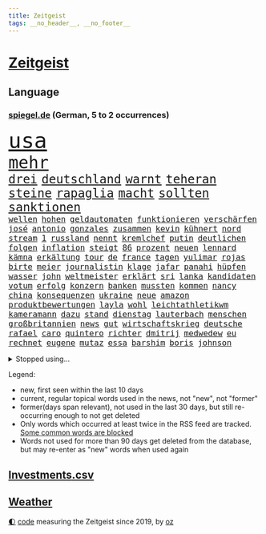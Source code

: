 ```yaml
---
title: Zeitgeist
tags: __no_header__, __no_footer__
---
```


# [Zeitgeist](https://oliz.io/zeitgeist/)

## Language

<h3><a href="https://www.spiegel.de" target="_blank">spiegel.de</a> (German, 5 to 2 occurrences)</h3>
<p style="font-family:monospace">
<span style="font-size:32pt"><a href="news_links.html#usa" class="current">usa</a></span>
<br>
<span style="font-size:25pt"><a href="news_links.html#mehr" class="current">mehr</a></span>
<br>
<span style="font-size:18pt"><a href="news_links.html#drei" class="current">drei</a></span>
<span style="font-size:18pt"><a href="news_links.html#deutschland" class="current">deutschland</a></span>
<span style="font-size:18pt"><a href="news_links.html#warnt" class="current">warnt</a></span>
<span style="font-size:18pt"><a href="news_links.html#teheran" class="current">teheran</a></span>
<span style="font-size:18pt"><a href="news_links.html#steine" class="current">steine</a></span>
<span style="font-size:18pt"><a href="news_links.html#rapaglia" class="new">rapaglia</a></span>
<span style="font-size:18pt"><a href="news_links.html#macht" class="current">macht</a></span>
<span style="font-size:18pt"><a href="news_links.html#sollten" class="current">sollten</a></span>
<span style="font-size:18pt"><a href="news_links.html#sanktionen" class="current">sanktionen</a></span>
<br>
<span style="font-size:12pt"><a href="news_links.html#wellen" class="current">wellen</a></span>
<span style="font-size:12pt"><a href="news_links.html#hohen" class="current">hohen</a></span>
<span style="font-size:12pt"><a href="news_links.html#geldautomaten" class="new">geldautomaten</a></span>
<span style="font-size:12pt"><a href="news_links.html#funktionieren" class="current">funktionieren</a></span>
<span style="font-size:12pt"><a href="news_links.html#verschärfen" class="current">verschärfen</a></span>
<span style="font-size:12pt"><a href="news_links.html#josé" class="current">josé</a></span>
<span style="font-size:12pt"><a href="news_links.html#antonio" class="current">antonio</a></span>
<span style="font-size:12pt"><a href="news_links.html#gonzales" class="new">gonzales</a></span>
<span style="font-size:12pt"><a href="news_links.html#zusammen" class="current">zusammen</a></span>
<span style="font-size:12pt"><a href="news_links.html#kevin" class="current">kevin</a></span>
<span style="font-size:12pt"><a href="news_links.html#kühnert" class="current">kühnert</a></span>
<span style="font-size:12pt"><a href="news_links.html#nord" class="current">nord</a></span>
<span style="font-size:12pt"><a href="news_links.html#stream" class="current">stream</a></span>
<span style="font-size:12pt"><a href="news_links.html#1" class="current">1</a></span>
<span style="font-size:12pt"><a href="news_links.html#russland" class="current">russland</a></span>
<span style="font-size:12pt"><a href="news_links.html#nennt" class="current">nennt</a></span>
<span style="font-size:12pt"><a href="news_links.html#kremlchef" class="current">kremlchef</a></span>
<span style="font-size:12pt"><a href="news_links.html#putin" class="current">putin</a></span>
<span style="font-size:12pt"><a href="news_links.html#deutlichen" class="current">deutlichen</a></span>
<span style="font-size:12pt"><a href="news_links.html#folgen" class="current">folgen</a></span>
<span style="font-size:12pt"><a href="news_links.html#inflation" class="current">inflation</a></span>
<span style="font-size:12pt"><a href="news_links.html#steigt" class="current">steigt</a></span>
<span style="font-size:12pt"><a href="news_links.html#86" class="current">86</a></span>
<span style="font-size:12pt"><a href="news_links.html#prozent" class="current">prozent</a></span>
<span style="font-size:12pt"><a href="news_links.html#neuen" class="current">neuen</a></span>
<span style="font-size:12pt"><a href="news_links.html#lennard" class="current">lennard</a></span>
<span style="font-size:12pt"><a href="news_links.html#kämna" class="current">kämna</a></span>
<span style="font-size:12pt"><a href="news_links.html#erkältung" class="current">erkältung</a></span>
<span style="font-size:12pt"><a href="news_links.html#tour" class="current">tour</a></span>
<span style="font-size:12pt"><a href="news_links.html#de" class="current">de</a></span>
<span style="font-size:12pt"><a href="news_links.html#france" class="current">france</a></span>
<span style="font-size:12pt"><a href="news_links.html#tagen" class="current">tagen</a></span>
<span style="font-size:12pt"><a href="news_links.html#yulimar" class="current">yulimar</a></span>
<span style="font-size:12pt"><a href="news_links.html#rojas" class="current">rojas</a></span>
<span style="font-size:12pt"><a href="news_links.html#birte" class="current">birte</a></span>
<span style="font-size:12pt"><a href="news_links.html#meier" class="current">meier</a></span>
<span style="font-size:12pt"><a href="news_links.html#journalistin" class="current">journalistin</a></span>
<span style="font-size:12pt"><a href="news_links.html#klage" class="current">klage</a></span>
<span style="font-size:12pt"><a href="news_links.html#jafar" class="new">jafar</a></span>
<span style="font-size:12pt"><a href="news_links.html#panahi" class="new">panahi</a></span>
<span style="font-size:12pt"><a href="news_links.html#hüpfen" class="current">hüpfen</a></span>
<span style="font-size:12pt"><a href="news_links.html#wasser" class="current">wasser</a></span>
<span style="font-size:12pt"><a href="news_links.html#john" class="current">john</a></span>
<span style="font-size:12pt"><a href="news_links.html#weltmeister" class="current">weltmeister</a></span>
<span style="font-size:12pt"><a href="news_links.html#erklärt" class="current">erklärt</a></span>
<span style="font-size:12pt"><a href="news_links.html#sri" class="current">sri</a></span>
<span style="font-size:12pt"><a href="news_links.html#lanka" class="current">lanka</a></span>
<span style="font-size:12pt"><a href="news_links.html#kandidaten" class="current">kandidaten</a></span>
<span style="font-size:12pt"><a href="news_links.html#votum" class="current">votum</a></span>
<span style="font-size:12pt"><a href="news_links.html#erfolg" class="current">erfolg</a></span>
<span style="font-size:12pt"><a href="news_links.html#konzern" class="current">konzern</a></span>
<span style="font-size:12pt"><a href="news_links.html#banken" class="current">banken</a></span>
<span style="font-size:12pt"><a href="news_links.html#mussten" class="current">mussten</a></span>
<span style="font-size:12pt"><a href="news_links.html#kommen" class="current">kommen</a></span>
<span style="font-size:12pt"><a href="news_links.html#nancy" class="current">nancy</a></span>
<span style="font-size:12pt"><a href="news_links.html#china" class="current">china</a></span>
<span style="font-size:12pt"><a href="news_links.html#konsequenzen" class="current">konsequenzen</a></span>
<span style="font-size:12pt"><a href="news_links.html#ukraine" class="current">ukraine</a></span>
<span style="font-size:12pt"><a href="news_links.html#neue" class="current">neue</a></span>
<span style="font-size:12pt"><a href="news_links.html#amazon" class="current">amazon</a></span>
<span style="font-size:12pt"><a href="news_links.html#produktbewertungen" class="new">produktbewertungen</a></span>
<span style="font-size:12pt"><a href="news_links.html#layla" class="current">layla</a></span>
<span style="font-size:12pt"><a href="news_links.html#wohl" class="current">wohl</a></span>
<span style="font-size:12pt"><a href="news_links.html#leichtathletikwm" class="current">leichtathletikwm</a></span>
<span style="font-size:12pt"><a href="news_links.html#kameramann" class="new">kameramann</a></span>
<span style="font-size:12pt"><a href="news_links.html#dazu" class="current">dazu</a></span>
<span style="font-size:12pt"><a href="news_links.html#stand" class="current">stand</a></span>
<span style="font-size:12pt"><a href="news_links.html#dienstag" class="current">dienstag</a></span>
<span style="font-size:12pt"><a href="news_links.html#lauterbach" class="current">lauterbach</a></span>
<span style="font-size:12pt"><a href="news_links.html#menschen" class="current">menschen</a></span>
<span style="font-size:12pt"><a href="news_links.html#großbritannien" class="current">großbritannien</a></span>
<span style="font-size:12pt"><a href="news_links.html#news" class="current">news</a></span>
<span style="font-size:12pt"><a href="news_links.html#gut" class="current">gut</a></span>
<span style="font-size:12pt"><a href="news_links.html#wirtschaftskrieg" class="current">wirtschaftskrieg</a></span>
<span style="font-size:12pt"><a href="news_links.html#deutsche" class="current">deutsche</a></span>
<span style="font-size:12pt"><a href="news_links.html#rafael" class="current">rafael</a></span>
<span style="font-size:12pt"><a href="news_links.html#caro" class="new">caro</a></span>
<span style="font-size:12pt"><a href="news_links.html#quintero" class="new">quintero</a></span>
<span style="font-size:12pt"><a href="news_links.html#richter" class="current">richter</a></span>
<span style="font-size:12pt"><a href="news_links.html#dmitrij" class="current">dmitrij</a></span>
<span style="font-size:12pt"><a href="news_links.html#medwedew" class="current">medwedew</a></span>
<span style="font-size:12pt"><a href="news_links.html#eu" class="current">eu</a></span>
<span style="font-size:12pt"><a href="news_links.html#rechnet" class="current">rechnet</a></span>
<span style="font-size:12pt"><a href="news_links.html#eugene" class="current">eugene</a></span>
<span style="font-size:12pt"><a href="news_links.html#mutaz" class="new">mutaz</a></span>
<span style="font-size:12pt"><a href="news_links.html#essa" class="new">essa</a></span>
<span style="font-size:12pt"><a href="news_links.html#barshim" class="new">barshim</a></span>
<span style="font-size:12pt"><a href="news_links.html#boris" class="current">boris</a></span>
<span style="font-size:12pt"><a href="news_links.html#johnson" class="current">johnson</a></span>
</p>
<details>
<summary>Stopped using...</summary>
<p class="former" style="font-size:12pt">
mag(636) geburtstag(635) tempo(635) zuschauer(635) anwalt(634) reformen(634) alexej(633) arbeiter(633) gemeinden(633) grenzen(633) monatelang(633) version(633) übergriffe(633) anerkennung(632) bayer(632) nawalny(632) unserer(632) ermitteln(631) kanzlerin(631) kapitän(631) unterschiede(631) also(630) ankündigung(630) awards(630) flick(630) hansi(630) mathias(630) pariser(630) radikal(630) sicherheitskräfte(630) spieltag(630) usamerikaner(630) verpassen(630) werder(630) bekannten(629) bemüht(629) bernd(629) brexit(629) co₂(629) islamistischen(629) katze(629) lisa(629) reform(629) richterin(629) schildert(629) schwangerschaft(629) stoppte(629) sächsischen(629) sängerin(629) unmöglich(629) vereinigten(629) verlust(629) coronaausbruch(628) demokraten(628) herzogin(628) machthaber(628) märchen(628) nachruf(628) rechtsextremismus(628) smartphone(628) ärgert(628) armin(627) ausgebrochen(627) berlins(627) blieben(627) breit(627) diskriminierung(627) grünheide(627) mancherorts(627) michelle(627) normal(627) rest(627) stellten(627) versteigert(627) bitcoin(626) coronakrise(626) coronalockdown(626) desaster(626) fahrzeuge(626) gehalten(626) heimlich(626) post(626) sprengstoff(626) stoßen(626) umwelt(626) angesteckt(625) befinden(625) bremer(625) gekündigt(625) größer(625) höheren(625) spekuliert(625) verlängern(625) besonderen(624) erholt(624) for(624) geholt(624) kryptowährung(624) premiere(624) aufnahme(623) coronabeschränkungen(623) einziehen(623) frust(623) philip(623) teilte(623) verriet(623) zverev(623) abschaffen(622) brasiliens(622) dürfe(622) engagement(622) gewinner(622) herrschen(622) mütter(622) spätestens(622) ungarns(622) bundestrainer(621) gast(621) hunderten(621) opfers(621) pünktlich(621) rassistischen(621) versuchte(621) wies(621) debatten(620) entscheidenden(620) erkrankung(620) plädiert(620) verdächtigt(620) untersuchen(619) abgebrochen(618) alice(618) fakten(618) fortgesetzt(618) freunde(618) mieten(618) sperrt(618) zuständige(618) gefangene(617) jahrhundert(617) wende(617) auftritte(616) negativen(616) nordkorea(616) schnitt(616) un(616) wochenüberblick(616) arabischen(615) lkwfahrer(615) porsche(615) schicken(615) sensation(615) solange(615) wirtschaftliche(615) aufstellen(614) einreise(614) dar(613) erfüllen(613) motor(613) republik(613) skeptisch(613) betont(612) gefälschte(612) haaland(612) tiefen(612) erschöpft(611) karin(611) roger(611) verwickelt(611) migration(610) eingeleitet(609) erfolgreichsten(609) familienberater(609) menschenrechtsverletzungen(609) münster(609) orten(609) aufgetaucht(608) green(608) iphone(608) cduchef(607) parallelen(607) schneider(607) unzufrieden(607) erwachsenen(606) empfehlung(605) auktion(604) erweist(604) konsum(604) trug(604) hackerangriff(603) justin(603) popstar(603) sprachen(603) halbe(602) sergio(602) stimmten(602) journalist(601) solchen(600) 2012(599) abstieg(598) sinkende(597) möglichkeiten(595) einblick(592) 91(591) finanzielle(589) flüchtete(587) mittelpunkt(587) ausgetragen(579) spacex(578) härtere(576) entführt(570) vorlegen(569) last(564) jessica(560) ausweg(559) aggressiv(557) politischer(555) schutzsuchende(554) variante(543) heimatland(534) lieferketten(529) singen(516) sondersitzung(514) unwahrscheinlich(510) 18jähriger(509) verleumdung(509) entzogen(496) kleinstadt(494) großstädten(492) kryptowährungen(492) zusammenbruch(489) bischof(487) fluggesellschaft(487) abbruch(477) strebt(474) konservative(471) zurückgekehrt(471) ausländischen(470) rum(469) strecken(469) erschoss(463) drohschreiben(460) ermittlungsverfahren(458) bewirbt(454) zögern(452) blut(445) gewalttat(442) höchster(438) mindeststeuer(438) bka(422) außenseiter(416) durchbruch(400) vorsicht(393) bezichtigt(379) bennett(378) naftali(378) unterbinden(378) stehe(377) schwäche(376) ausnahme(373) bergab(373) adac(371) morgens(369) chemnitz(359) grundsätzlich(358) 72(356) britney(356) spears(356) bundesrat(350) gorillas(348) boston(346) kleinkinder(346) dauerte(345) 1994(343) voelchert(343) zwischendurch(343) emiraten(339) präsentierte(339) vorliegen(339) oberbayern(338) halfen(332) dankte(331) vizepräsidentin(330) topmanager(327) qualifiziert(326) gestern(325) stürme(325) äußerung(325) befürwortet(322) coronapause(322) atomwaffen(321) grand(319) überwältigt(317) achtzigerjahren(315) übertragen(311) 400000(310) erling(309) nouripour(309) omid(309) verzockt(309) zurückgeben(307) kanadische(305) leib(305) mike(302) staatsbesuch(301) tränengas(301) uwe(301) schürt(299) überraschende(298) award(296) bedürftige(296) staatsanwalt(296) investiert(295) nachmittag(295) uskonzern(294) prangert(293) rolling(293) stones(293) lka(287) verbündeten(287) boss(286) atombombe(285) telefoniert(285) werner(285) gesetzentwurf(283) autounfall(281) immobilie(281) augenhöhe(278) daniil(278) antwortete(277) schnelles(277) überraschte(277) anheben(274) ajax(272) übertragung(271) celtics(269) feministin(268) ruhestand(268) costa(267) vermitteln(266) coronaneuinfektionen(265) wichtiges(263) ice(262) fridays(260) future(260) lauter(260) kalkül(259) kosteten(259) uskongress(259) gesundes(258) asylbewerber(254) argumenten(252) magazin(251) taiwans(251) unsicherheiten(249) 200000(248) damaligen(248) sprecherin(248) süle(247) geheimdienste(246) ampelparteien(245) aufpassen(245) verläuft(245) sterne(243) hafenstadt(242) drogenhandel(241) erschlagen(240) schränken(240) versuche(240) vorzugehen(240) dritter(239) fotografin(238) rosenthal(238) cheftrainer(237) gestört(237) tickt(237) wilden(237) deniz(234) luftwaffe(234) methode(234) unterhändler(234) yücel(234) matteo(232) kuss(231) stromausfall(230) gewechselt(229) generationen(228) valencia(228) ostukraine(227) wahr(227) wissenschaftlichen(227) gesundheitspolitiker(226) qualität(226) wundern(225) schienen(224) plattformen(223) christiane(222) wirklichkeit(222) gefährlichste(221) verkehrswende(221) boykottieren(219) 2028(217) diw(217) einfacher(216) haag(215) zehnjährigen(215) oskar(214) stephen(213) ausschluss(212) coronakurs(212) wirtschaftlich(212) motive(211) meteorologen(210) seltene(209) einziger(208) wmteilnahme(208) mittendrin(203) diskussionen(202) impfpässe(202) klappt(199) staatsbürger(198) frühe(197) entlarven(195) entsenden(195) höhepunkt(194) nehammer(192) kanzlers(191) surfer(191) leichtes(190) melbourne(190) passende(188) 68(187) bat(187) bundesinnenministerin(186) problematisch(185) balkan(184) herausragenden(183) klauen(183) curry(182) sendungen(182) omikronwelle(181) audi(179) 1996(176) eingegangen(176) exfrau(175) kriterien(175) stefanie(175) play(174) rheinlandpfälzische(174) dom(173) geplatzt(173) widersprechen(173) dreimalige(172) petersburg(171) russlandpolitik(171) sankt(171) berichteten(170) frauenquote(170) meere(170) langzeitfolgen(169) lebenshaltungskosten(169) verbrechern(168) verkehrsunfall(168) holetschek(167) ring(167) grünem(164) verschwendung(164) zeitgemäß(164) maskentragen(163) buhrufe(162) erneuert(160) sturms(159) kartellamt(158) brandanschlag(157) gegründet(157) konkurrent(156) exportstopp(155) lagern(155) veto(155) report(154) castillo(153) handballer(153) handelskrieg(152) bekanntgegeben(151) erhöhter(151) flaggschiff(151) unweit(151) bremerhaven(150) geiselnahme(150) helikopter(150) herausgefunden(150) joggen(150) hut(146) ruhen(146) ökologische(146) einlegen(144) lächerlich(143) murray(143) n(140) verzeichnen(140) usbundesstaaten(139) komplott(138) schlacht(138) hörsaal(137) abseits(136) sympathie(136) zensur(136) staatsanwälte(135) fähigkeiten(134) rené(134) schwanken(134) verdankt(134) asylsuchende(133) schröders(132) ansprache(131) fehlern(131) nordkoreanische(131) benötigt(130) eingelegt(130) bankkunden(129) drohender(129) errichtung(129) samt(129) leuten(128) problems(128) benötigten(127) kurt(127) hagelt(126) versagen(126) insidern(125) antisemitismusvorwürfe(124) bürokratie(124) jemenitischen(124) kirchen(124) beschäftigung(123) motiviert(122) contest(121) eurovision(121) exsoldaten(121) komiker(121) paula(121) kremlkritiker(120) boom(119) drittes(119) erwischte(119) fragebogen(119) hall(119) indischen(119) sbahnen(119) schwache(119) verschlimmert(119) öffnung(119) bevorstehende(117) lieferstopp(117) analysen(116) ecstasy(116) lebe(116) rennställe(116) risse(116) vermieter(116) kanonen(115) seenotretter(115) sportart(115) menschlichen(114) regelmäßige(114) talfahrt(114) championsleaguefinale(113) container(113) finanzmärkte(113) nebenbei(113) olympiagold(113) schildern(113) esc(112) finaleinzug(112) staatssender(111) bulli(110) nordamerika(110) nukleare(110) pck(109) raffinerie(109) sang(109) schwedt(109) teslawerk(109) zertrümmert(108) ukrainischem(107) freiwilligen(106) moldau(106) zügig(106) 86jährige(105) ausweiten(105) hauptdarsteller(105) kurse(105) tanken(105) amtsverzicht(104) ausgerichtet(104) messerangriff(104) militärexperten(104) autorennen(103) belgrad(103) wehrpflicht(103) ausgang(102) mobilmachung(102) tätig(101) brutaler(100) gasexporte(100) mariupol(100) tennisturnier(100) abholen(99) kriegsfolgen(99) regenwald(99) unterhalten(99) werts(99) abgeschoben(98) videospiele(98) vorbeugen(98) embargo(97) jünger(97) todes(97) brillierte(96) cherson(96) besatzer(95) clanmilieu(95) drake(95) glaubten(95) beben(94) kerstin(94) psychologen(94) unabhängig(94) übersetzt(94) breiten(93) kürzester(93) schilderte(93) wilke(93) blase(92) dlrg(92) dokumentieren(92) messerattacke(92) prominenter(92) revolutionsgarden(92) usamerikanische(92) zurückhaltend(92) kanzlerschaft(91) lafontaine(91) lebendigem(91) befristetes(90) evangelische(90) francis(90) golfer(90) hbo(90) bewährungsprobe(89) effizient(89) eilig(89) f35tarnkappenjets(89) fed(89) verwüstungen(89) begehren(88) emanzipation(88) esa(88) hauskatze(88) penzentrum(88) publizistin(88) selenskyjs(88) sound(88) talent(88) zeugin(88) brille(87) europatour(87) flugausfällen(87) gasflüsse(87) mehrfachraketenwerfer(87) menschenmenge(87) 60jähriger(86) aufbruchstimmung(86) aufruft(86) außergewöhnliches(86) basketballer(86) geschätzt(86) kräften(86) nationaltorhüter(86) suchten(86) 260000(85) bulgariens(85) indem(85) lightyear(85) rekrutiert(85) untergebracht(85) vermeldet(85) wall(85) erfasste(84) falke(84) gerichtsverfahren(84) kläger(84) möhring(84) pérez(84) russwurm(84) smarten(84) unerwünscht(84) ungewissen(84) wotan(84) 48(83) blauer(83) gemeinnützigen(83) phil(83) umsteigen(83) heimatdorf(82) tankrabatts(82) zweifelhafte(82) brodelt(81) garzweiler(81) parks(81) schriftstellervereinigung(81) verleihen(81) ausschließlich(80) diagnostiziert(80) hour(80) lebensmittelkrise(80) ordentlich(80) sizilien(80) vorgeschichte(80) emails(79) fußballweltmeisterschaft(79) linksverteidiger(79) lukas(79) terrorgruppe(79) todesfahrt(79) zusätzlich(79) cafés(78) damenbinden(78) henning(78) mittelfeldspieler(78) agenten(77) aufzunehmen(77) autokonzern(77) bundesinnenministerium(77) kiewreise(77) schönen(77) zweifelhaften(77) dokumentierte(76) eröffnungsspiel(76) kassen(76) konzentrationslagers(76) margen(76) schwarzes(76) tochterfirmen(76) verlesen(76) vorstände(76) äußeren(76) erschließen(75) fragezeichen(75) gastgebern(75) kölns(75) neutralität(75) wohnort(75) galaxie(74) geheimdienstinformationen(74) losgehen(74) mcdonald's(74) meeresspiegel(74) windkraftausbau(74) bauteile(73) endrunde(73) linkes(73) nationalteam(73) nicolas(73) philosophin(73) schuldunfähig(73) umkämpft(73) generalvikar(72) missglückter(72) pausieren(72) absenkung(71) beitragserhöhungen(71) germania(71) haare(71) treuhandverwaltung(71) zuvorkommen(71) abspaltung(70) bruce(70) planung(70) tennisweltrangliste(70) usbürger(70) ärmere(70) basketballliga(69) darwin(69) daumen(69) jahrelangen(69) kompensiert(69) mitschüler(69) zweimonatige(69) österreichischer(69) 144(68) affe(68) berlinderby(68) justice(68) rennfahrer(68) 41jährige(66) hungerkatastrophe(66) populären(66) schutzsuchenden(66) startelf(66) tiefstand(66) täglichen(66) fortbestand(65) golfplatz(65) privatkunden(65) steuerung(65) benannten(64) chiles(64) eingekauft(64) eröffnete(64) gedenkfeier(64) klimapaket(64) populärsten(64) regional(64) rennwagen(64) sammelte(64) fia(63) formel1qualifying(63) hallervorden(63) personennahverkehr(63) ungeschützt(63) zander(63) ausfliegen(62) filialen(62) frontmann(62) mars(62) nacken(62) son(62) abgründe(61) besonderer(61) ecuador(60) enkel(60) entführen(60) finals(60) golden(60) warriors(60) datenbank(59) export(59) paus(59) verteilte(59) bundeskanzlers(58) dieb(58) eumitgliedstaaten(58) jüngeres(58) katalonien(58) miller(58) verspätung(58) wilson(58) autors(57) ddrfußballer(57) hauskauf(57) heißeste(57) jersey(57) kirchenaustritt(57) kletterte(57) nagelsmann(57) panzerlieferungen(57) bridges(56) delegierten(56) feministische(56) frontal(56) maschinenraum(56) planten(56) systematische(56) unruhig(56) überwacht(56) aufkommen(55) cage(55) cooper(55) import(55) olympiasilber(55) schotte(55) thw(55) grundnahrungsmittel(54) inspiration(54) karibik(54) mobile(54) rechtsaußen(54) sackt(54) whyte(54) zusammenhängen(54) fragile(53) heuballen(53) luftverkehr(53) virusvariante(53) westdeutschland(53) flensburg(52) leroy(52) sané(52) ursprünglichen(52) warfen(52) ansteckung(51) meisterschaft(51) usatomwaffen(51) verdrängen(51) verfassungswidrig(51) wirkungslos(51) bieber(50) gekommene(50) handelsbeginn(50) kinderreporterinnen(50) permanente(50) kleinflugzeugs(49) konzerte(49) bezahlbar(48) durchatmen(48) gereicht(48) haubitzen(48) lloyd(48) schont(48) illegalem(47) kies(47) leser(47) psychischer(47) massentests(46) nützen(46) roberto(46) verschanzt(46) zermürbt(46) diskriminiert(45) drittbeste(45) eingesperrt(45) radar(45) rügen(45) ungarische(45) verhalf(45) weltverband(45) dortmunds(44) flakpanzer(44) höchst(44) verbündet(44) weigert(44) weitergabe(44) zusehends(44) blanco(43) kalush(43) kleinem(43) love(43) nutzerdaten(43) orchestra(43) wirtschaftsprüfer(43) mccartney(42) westbalkan(42) aufgebraucht(41) deckt(41) droge(41) immobilienunternehmen(41) längerer(41) mächtigsten(41) platzieren(41) pässe(41) schlotterbeck(41) startups(41) toll(41) usjustizministerium(41) alters(40) beitrittskandidat(40) euschnitt(40) klingeln(40) propheten(40) zurückfordern(40) fix(39) flugplatz(39) homosexuelle(39) mamas(39) ran(39) tafeln(39) clou(38) detlef(38) erfolgsserie(38) eukandidatenstatus(38) kaiserslautern(38) mickelson(38) scheele(38) starkgemacht(38) getreideexport(37) golfserie(37) haushaltsausschuss(37) kommunalen(37) kommunalwahlen(37) väter(37) zinswende(37) ausgebremst(36) diejenigen(36) kritischem(36) methoden(36) männlich(36) regimes(36) schwächste(36) ascot(35) bistum(35) dance(35) debattiert(35) kolumbianer(35) staatskonzerns(35) zuges(35) bevorstehen(34) bundesligasaison(34) gremiums(34) kuriosen(34) wahlbetrug(34) aufzuhalten(33) harmoniert(33) hinkt(33) parteivorsitzender(33) 430(32) arbeitsorganisation(32) europapokal(32) feuerwehren(32) gewagt(32) lagerhaft(32) usbörsen(32) anwältin(31) bedacht(31) dow(31) erdoğans(31) irrweg(31) isolierte(31) joel(31) millionensumme(31) rückenschmerzen(31) wahlsieger(31) bürgermeisterwahl(30) hobbys(30) linkspopulist(30) sämtliche(30) aushebelung(29) eineinhalb(29) exmann(29) fernverkehr(29) hui(29) krebskranke(29) pga(29) rekordergebnis(29) saudiarabischen(29) streben(29) umbauen(29) 53(28) armbrust(28) coldplay(28) eiland(28) now(28) schlagzeuger(28) spektakulärste(28) todesfällen(28) vizepräsidenten(28) geradezu(27) löschte(27) ortskräfte(27) paritätischer(27) republikanischer(27) wohlfahrtsverband(27) beruhigen(26) bezirk(26) donau(26) fahrplan(26) haftbedingungen(26) lng(26) reds(26) taschengeld(26) volle(26) abschalten(25) einseitig(25) sklaven(25) 54(24) aufzeichnung(23) heimliche(23) kurztrip(23) longcovidpatienten(23) löw(23) niedrigzinsen(23) rotenburg(23) wümme(23) googles(22) kryptobetrug(22) paraguay(22) urlaubssaison(22) versorgte(22) wirtschaftsforum(22) zwölften(22) 21jähriger(21) lenkt(21) panne(21) schulmitarbeiterin(21) spacey(21) vogue(21) zaghaft(21) bachelet(20) befeuert(20) chinareise(20) einfahrt(20) erwerbstätigen(20) freiheitsberaubung(20) grönemeyer(20) küssen(20) ministeriums(20) trainerkarriere(20) unomenschenrechtskommissarin(20) wechselwilligen(20) abzugeben(19) formalen(19) ingenieur(19) liverpoolfans(19) prix(19) variieren(19) berufliche(18) durften(18) ki(18) schwinden(18) sonderrechte(18) tauchte(18) verschüttet(18) 51(17) afrikareise(17) andrew(17) berufsalltag(17) budgetgrenze(17) fressen(17) friedliche(17) liverpoolstar(17) raketentests(17) südasien(17) weidel(17) zentimeter(17) 18jährigen(16) anlauf(16) diwstudie(16) easyjet(16) nbafinals(16) pakete(16) patricia(16) sanktionspolitik(16) springsteen(16) verschickt(16) zehnjährige(16) abrupt(15) krömer(15) meldeportal(15) nawalnys(15) spontan(15) zuwanderer(15) beansprucht(14) championsleaguesieger(14) eingeholt(14) flieger(14) körperlich(14) loben(14) nations(14) sperrzone(14) turkey(14) darmstädter(13) louvre(13) voraussichtlich(13) überzeugte(13) fußballtransfers(12) hartzivempfänger(12) außenhandel(11) barley(11) bär(11) europatournee(11) geltenden(11) jagger(11) katarina(11) kemmerich(11) mineralölkonzerne(11) pfingsten(11) unrichtige(11)
</p>
</details>
<p>Legend:
<ul>
<li><span class="new">new</span>, first seen within the last 10 days</li>
<li><span class="current">current</span>, regular topical words used in the news, not "new", not "former"</li>
<li><span class="former">former(days span relevant)</span>, not used in the last 30 days, but still re-occurring enough to not get deleted</li>
<li>Only words which occurred at least twice in the RSS feed are tracked. <a href="language/filters.py">Some common words are blocked</a></li>
<li>Words not used for more than 90 days get deleted from the database, but may re-enter as "new" words when used again</li>
</ul>
</p>

## [Investments](investments.html)[.csv](investments.csv)

## [Weather](weather.html)

<footer>
<a href="javascript:toggleTheme()" class="nav">🌓</a>
<a href="https://github.com/ooz/zeitgeist">code</a> measuring the Zeitgeist since 2019, by <a href="https://oliz.io">oz</a>
</footer>
